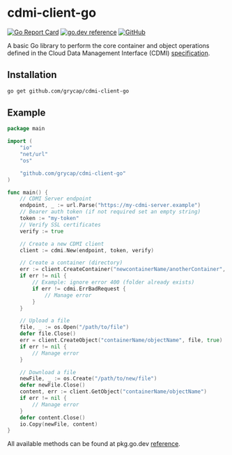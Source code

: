# cdmi-client-go

[![Go Report Card](https://goreportcard.com/badge/github.com/grycap/cdmi-client-go)](https://goreportcard.com/report/github.com/grycap/cdmi-client-go)
[![go.dev reference](https://img.shields.io/badge/go.dev-reference-007d9c?logo=go&logoColor=white&style=flat)](https://pkg.go.dev/github.com/grycap/cdmi-client-go)
[![GitHub](https://img.shields.io/github/license/grycap/cdmi-client-go)](https://github.com/grycap/cdmi-client-go/blob/master/LICENSE)

A basic Go library to perform the core container and object operations defined in the Cloud Data Management Interface (CDMI) [specification](https://www.snia.org/sites/default/files/CDMI_Spec_v1.1.1.pdf).

## Installation

 ```bash
 go get github.com/grycap/cdmi-client-go
 ```

## Example

```go
package main

import (
    "io"
    "net/url"
    "os"

    "github.com/grycap/cdmi-client-go"
)

func main() {
    // CDMI Server endpoint
    endpoint, _ := url.Parse("https://my-cdmi-server.example")
    // Bearer auth token (if not required set an empty string)
    token := "my-token"
    // Verify SSL certificates
    verify := true

    // Create a new CDMI client
    client := cdmi.New(endpoint, token, verify)

    // Create a container (directory)
    err := client.CreateContainer("newcontainerName/anotherContainer", true)
    if err != nil {
        // Example: ignore error 400 (folder already exists)
        if err != cdmi.ErrBadRequest {
            // Manage error
        }
    }

    // Upload a file
    file, _ := os.Open("/path/to/file")
    defer file.Close()
    err = client.CreateObject("containerName/objectName", file, true)
    if err != nil {
        // Manage error
    }

    // Download a file
    newFile, _ := os.Create("/path/to/new/file")
    defer newFile.Close()
    content, err := client.GetObject("containerName/objectName")
    if err != nil {
        // Manage error
    }
    defer content.Close()
    io.Copy(newFile, content)
}
```

All available methods can be found at pkg.go.dev [reference](https://pkg.go.dev/github.com/grycap/cdmi-client-go).
